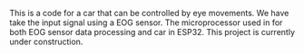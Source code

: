 This is a code for a car that can be controlled by eye movements.
We have take the input signal using a EOG sensor.
The microprocessor used in for both EOG sensor data processing and car in ESP32.
This project is currently under construction.
